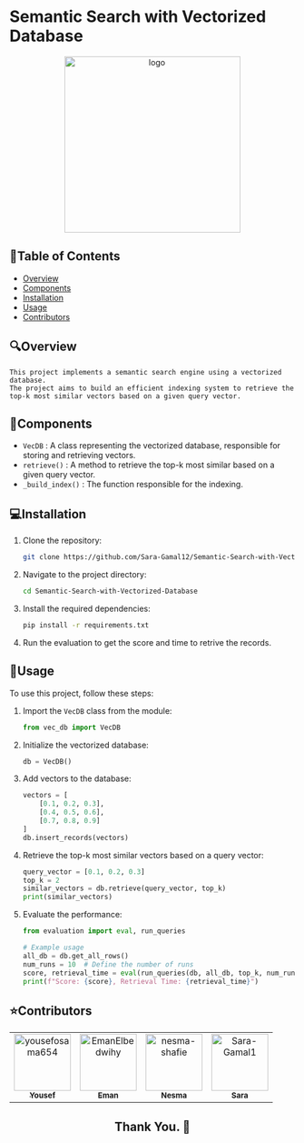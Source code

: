# Semantic Search with Vectorized Database
<div align="center">
   <img align="center" height=310px src="https://cdn.dribbble.com/users/24711/screenshots/3886002/media/cf7c84efc880bb82ca058f764833a073.gif" alt="logo">
</div>

## 📝Table of Contents
- [Overview](#Overview)
- [Components](#Components)
- [Installation](#Installation)
- [Usage](#Usage)
- [Contributors](#Contributors)


## 🔍Overview
    This project implements a semantic search engine using a vectorized database. 
    The project aims to build an efficient indexing system to retrieve the top-k most similar vectors based on a given query vector. 



## 🧱Components
-   `VecDB` : A class representing the vectorized database, responsible for storing and retrieving vectors.
- `retrieve()` : A method to retrieve the top-k most similar based on a given query vector.
- `_build_index()` : The function responsible for the indexing.

## 💻Installation
1. Clone the repository:
    ```bash
    git clone https://github.com/Sara-Gamal12/Semantic-Search-with-Vectorized-Database
    ```
2. Navigate to the project directory:
    ```bash
    cd Semantic-Search-with-Vectorized-Database
    ```
3. Install the required dependencies:
    ```bash
    pip install -r requirements.txt
    ```
4. Run the evaluation to get the score and time to retrive the records.
## 🤔Usage
To use this project, follow these steps:

1. Import the `VecDB` class from the module:
    ```python
    from vec_db import VecDB
    ```

2. Initialize the vectorized database:
    ```python
    db = VecDB()
    ```

3. Add vectors to the database:
    ```python
    vectors = [
        [0.1, 0.2, 0.3],
        [0.4, 0.5, 0.6],
        [0.7, 0.8, 0.9]
    ]
    db.insert_records(vectors)
    ```

4. Retrieve the top-k most similar vectors based on a query vector:
    ```python
    query_vector = [0.1, 0.2, 0.3]
    top_k = 2
    similar_vectors = db.retrieve(query_vector, top_k)
    print(similar_vectors)
    ```

5. Evaluate the performance:
    ```python
    from evaluation import eval, run_queries

    # Example usage
    all_db = db.get_all_rows()
    num_runs = 10  # Define the number of runs
    score, retrieval_time = eval(run_queries(db, all_db, top_k, num_runs))
    print(f"Score: {score}, Retrieval Time: {retrieval_time}")
    ```

## ⭐Contributors
<table  align='center'> 
<tr>
    <td align="center">
        <a href="https://github.com/yousefosama654">
            <img src="https://avatars.githubusercontent.com/u/93356614?v=4" width="100;" alt="yousefosama654"/>
            <br />
            <sub><b>Yousef</b></sub>
        </a>
    </td>
    <td align="center">
        <a href="https://github.com/EmanElbedwihy">
            <img src="https://avatars.githubusercontent.com/u/120182209?v=4" width="100;" alt="EmanElbedwihy"/>
            <br />
            <sub><b>Eman</b></sub>
        </a>
    </td>
        <td align="center">
        <a href="https://github.com/nesma-shafie">
            <img src="https://avatars.githubusercontent.com/u/120175134?v=4" width="100;" alt="nesma-shafie"/>
            <br />
            <sub><b>Nesma</b></sub>
        </a>
    </td>
    <td align="center">
        <a href="https://github.com/Sara-Gamal12">
            <img src="https://avatars.githubusercontent.com/u/106556638?v=4" width="100;" alt="Sara-Gamal1"/>
            <br />
            <sub><b>Sara</b></sub>
        </a>
    </td></tr>
</table>
<!-- readme: collaborators -end -->
<h2 align='center'>Thank You. 💖 </h2>
